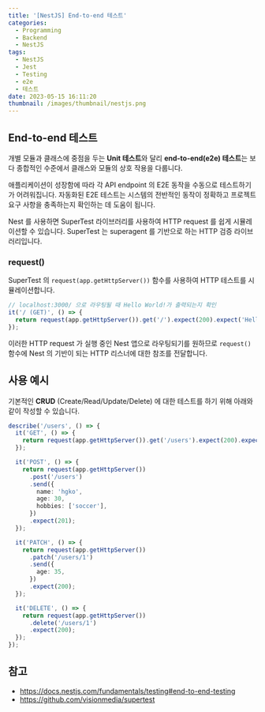 ```yaml
---
title: '[NestJS] End-to-end 테스트'
categories:
  - Programming
  - Backend
  - NestJS
tags:
  - NestJS
  - Jest
  - Testing
  - e2e
  - 테스트
date: 2023-05-15 16:11:20
thumbnail: /images/thumbnail/nestjs.png
---
```


## End-to-end 테스트

개별 모듈과 클래스에 중점을 두는 **Unit 테스트**와 달리 **end-to-end(e2e) 테스트**는 보다 종합적인 수준에서 클래스와 모듈의 상호 작용을 다룹니다.

애플리케이션이 성장함에 따라 각 API endpoint 의 E2E 동작을 수동으로 테스트하기가 어려워집니다. 자동화된 E2E 테스트는 시스템의 전반적인 동작이 정확하고 프로젝트 요구 사항을 충족하는지 확인하는 데 도움이 됩니다.

Nest 를 사용하면 SuperTest 라이브러리를 사용하여 HTTP request 를 쉽게 시뮬레이션할 수 있습니다. SuperTest 는 superagent 를 기반으로 하는 HTTP 검증 라이브러리입니다.

### request()

SuperTest 의 `request(app.getHttpServer())` 함수를 사용하여 HTTP 테스트를 시뮬레이션합니다.

```ts
// localhost:3000/ 으로 라우팅될 때 Hello World!가 출력되는지 확인
it('/ (GET)', () => {
  return request(app.getHttpServer()).get('/').expect(200).expect('Hello World!');
});
```

이러한 HTTP request 가 실행 중인 Nest 앱으로 라우팅되기를 원하므로 `request()` 함수에 Nest 의 기반이 되는 HTTP 리스너에 대한 참조를 전달합니다.

## 사용 예시

기본적인 **CRUD** (Create/Read/Update/Delete) 에 대한 테스트를 하기 위해 아래와 같이 작성할 수 있습니다.

```ts
describe('/users', () => {
  it('GET', () => {
    return request(app.getHttpServer()).get('/users').expect(200).expect([]);
  });

  it('POST', () => {
    return request(app.getHttpServer())
      .post('/users')
      .send({
        name: 'hgko',
        age: 30,
        hobbies: ['soccer'],
      })
      .expect(201);
  });

  it('PATCH', () => {
    return request(app.getHttpServer())
      .patch('/users/1')
      .send({
        age: 35,
      })
      .expect(200);
  });

  it('DELETE', () => {
    return request(app.getHttpServer())
      .delete('/users/1')
      .expect(200);
  });
});
```

## 참고

- https://docs.nestjs.com/fundamentals/testing#end-to-end-testing
- https://github.com/visionmedia/supertest
